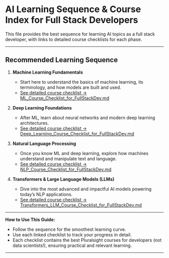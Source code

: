 # AI Learning Sequence & Course Index for Full Stack Developers

This file provides the best sequence for learning AI topics as a full stack developer, with links to detailed course checklists for each phase.

---

## Recommended Learning Sequence

1. **Machine Learning Fundamentals**
   - Start here to understand the basics of machine learning, its terminology, and how models are built and used.
   - [See detailed course checklist → ML_Course_Checklist_for_FullStackDev.md](ML_Course_Checklist_for_FullStackDev.md)

2. **Deep Learning Foundations**
   - After ML, learn about neural networks and modern deep learning architectures.
   - [See detailed course checklist → Deep_Learning_Course_Checklist_for_FullStackDev.md](Deep_Learning_Course_Checklist_for_FullStackDev.md)

3. **Natural Language Processing**
   - Once you know ML and deep learning, explore how machines understand and manipulate text and language.
   - [See detailed course checklist → NLP_Course_Checklist_for_FullStackDev.md](NLP_Course_Checklist_for_FullStackDev.md)

4. **Transformers & Large Language Models (LLMs)**
   - Dive into the most advanced and impactful AI models powering today’s NLP applications.
   - [See detailed course checklist → Transformers_LLM_Course_Checklist_for_FullStackDev.md](Transformers_LLM_Course_Checklist_for_FullStackDev.md)

---

**How to Use This Guide:**
- Follow the sequence for the smoothest learning curve.
- Use each linked checklist to track your progress in detail.
- Each checklist contains the best Pluralsight courses for developers (not data scientists!), ensuring practical and relevant learning.

---